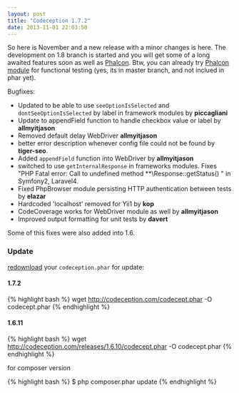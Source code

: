 ```yaml
---
layout: post
title: "Codeception 1.7.2"
date: 2013-11-01 22:03:50
---
```


So here is November and a new release with a minor changes is here.
The development on 1.8 branch is started and you will get some of a long awaited features soon as well as [Phalcon](http://phalconphp.com/). Btw, you can already try [Phalcon module](https://github.com/Codeception/Codeception/blob/master/src/Codeception/Module/Phalcon1.php) for functional testing (yes, its in master branch, and not inclued in phar yet).

Bugfixes:

* Updated to be able to use `seeOptionIsSelected` and `dontSeeOptionIsSelected` by label in framework modules by **piccagliani**
* Update to appendField function to handle checkbox value or label by **allmyitjason**
* Removed default delay WebDriver **allmyitjason**
* better error description whenever config file could not be found by **tiger-seo**.
* Added `appendField` function into WebDriver by **allmyitjason**
* switched to use `getInternalResponse` in frameworks modules. Fixes "PHP Fatal error:  Call to undefined method **\Response::getStatus() " in Symfony2, Laravel4.
* Fixed PhpBrowser module persisting HTTP authentication between tests by **elazar**
* Hardcoded 'localhost' removed for Yii1 by **kop**
* CodeCoverage works for WebDriver module as well by **allmyitjason**
* Improved output formatting for unit tests by **davert**

Some of this fixes were also added into 1.6.

### Update

[redownload](http://codeception.com/thanks.html) your `codeception.phar` for update:

#### 1.7.2
{% highlight bash %}
wget http://codeception.com/codecept.phar -O codecept.phar
{% endhighlight %}

#### 1.6.11

{% highlight bash %}
wget http://codeception.com/releases/1.6.10/codecept.phar -O codecept.phar
{% endhighlight %}

for composer version

{% highlight bash %}
$ php composer.phar update
{% endhighlight %}